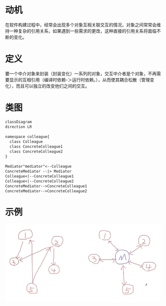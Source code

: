 # 动机

在软件构建过程中，经常会出现多个对象互相关联交互的情况，对象之间常常会维持一种复杂的引用关系，如果遇到一些需求的更改，这种直接的引用关系将面临不断的变化。

# 定义

要一个中介对象来封装（封装变化）一系列的对象，交互中介者是个对象，不再需要显示的互相引用（编译时依赖-＞运行时依赖。），从而使其耦合松散（管理变化），而且可以独立的改变他们之间的交互。

# 类图

```mermaid
classDiagram
direction LR

namespace colleague{
  class Colleague
  class ConcreteColleague1
  class ConcreteColleague2
}

Mediator"mediator"<--Colleague
ConcreteMediator --|> Mediator
Colleague<|--ConcreteColleague1
Colleague<|--ConcreteColleague2
ConcreteMediator-->ConcreteColleague1
ConcreteMediator-->ConcreteColleague2
```



# 示例

![image2](../../attachment/6b568276909b466586c370ec92efd30d.png)

